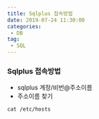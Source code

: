 ```yaml
---
title: Sqlplus 접속방법
date: 2019-07-24 11:30:00
categories:
 - DB
tag:
 - SQL
---
```


### Sqlplus 접속방법

- sqlplus 계정/비번@주소이름
- 주소이름 찾기

```
cat /etc/hosts
```

